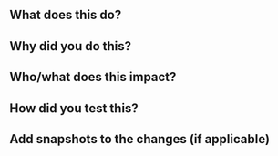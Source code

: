 ## What does this do?

<!---
_Describe what your changes **do** in a list; did you add a $COOL_FEATURE? Write about it here._
-->

## Why did you do this?

<!---
_**Why** did you make these changes? This is your opportunity to provide the rationale that drove the design of your solution._
-->

## Who/what does this impact?

<!---
_Does your code affect something downstream? Are there side effects people should know about? Tag any developers that should be kept abreast of this change._
-->

## How did you test this?

<!---
_How did you test your change? Document it here._
-->

## Add snapshots to the changes (if applicable)

<!---
_Add snapshots, screenshots, or GIFs to showcase the visual impact of your changes. This helps others understand the changes better._
-->
